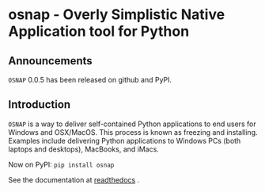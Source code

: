 osnap - Overly Simplistic Native Application tool for Python
============================================================

Announcements
-------------

`OSNAP` 0.0.5 has been released on github and PyPI.

Introduction
------------

`OSNAP` is a way to deliver self-contained Python applications to end
users for Windows and OSX/MacOS. This process is known as freezing and
installing. Examples include delivering Python applications to Windows
PCs (both laptops and desktops), MacBooks, and iMacs.

Now on PyPI: `pip install osnap`

See the documentation at [readthedocs](http://osnap.readthedocs.io/) .
